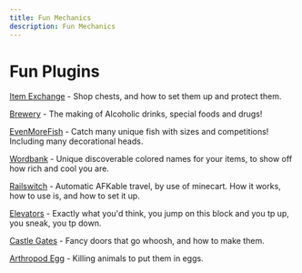 ```yaml
---
title: Fun Mechanics
description: Fun Mechanics
---
```


# Fun Plugins
[Item Exchange](./itemexchange) - Shop chests, and how to set them up and protect them.

[Brewery](./brewery) - The making of Alcoholic drinks, special foods and drugs!

[EvenMoreFish](./evenmorefish) - Catch many unique fish with sizes and competitions! Including many decorational heads.

[Wordbank](./wordbank) - Unique discoverable colored names for your items, to show off how rich and cool you are.

[Railswitch](./railswitch) - Automatic AFKable travel, by use of minecart. How it works, how to use is, and how to set it up.

[Elevators](./elevators) - Exactly what you'd think, you jump on this block and you tp up, you sneak, you tp down. 

[Castle Gates](./castlegate) - Fancy doors that go whoosh, and how to make them. 

[Arthropod Egg](./arthropodegg) - Killing animals to put them in eggs. 